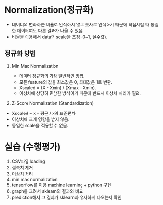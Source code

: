 # Normalization(정규화)

* 데이터의 변화하는 비율로 인식하지 않고 숫자로 인식하기 때문에 학습시킬 때 동일한 데이터여도 다른 결과가 나올 수 있음.
* 비율을 이용해서 data의 scale을 조정 (0~1, 실수값). 



## 정규화 방법

1. Min Max Normalization
   * 데이터 정규화의 가장 일반적인 방법.
   * 모든 feature의 값을 최소값은 0, 최대값은 1로 변환.
   * Xscaled = (X - Xmin) / (Xmax - Xmin).
   * 이상치에 상당히 민감한 방식이기 때문에 반드시 이상치 처리가 필요.



2.  Z-Score Normalization (Standardization)
   * Xscaled = x - 평균 / x의 표준편차
   * 이상치에 크게 영향을 받지 않음.
   * 동일한 scale을 적용할 수 없음.



# 실습 (수행평가)

1.  CSV파일 loading
2. 결측치 제거
3. 이상치 처리
4. min max normalization
5. tensorflow를 이용 machine learning + python 구현
6. graph를 그려서 sklearn의 결과와 비교
7. prediction해서 그 결과가 sklearn과 유사하게 나오는지 확인


